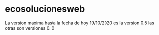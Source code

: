 # ecosolucionesweb
La version maxima hasta la fecha de hoy 19/10/2020 es la version 0.5 las otras son versiones 0. X
